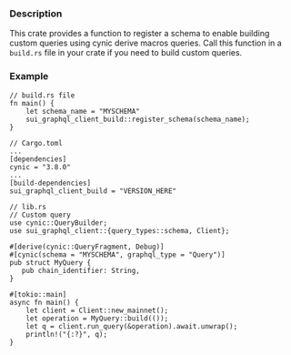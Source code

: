 ### Description
This crate provides a function to register a schema to enable building custom queries using cynic derive macros queries. Call
this function in a `build.rs` file in your crate if you need to build custom queries.

### Example
```rust,ignore
// build.rs file
fn main() {
    let schema_name = "MYSCHEMA"
    sui_graphql_client_build::register_schema(schema_name);
}

// Cargo.toml
...
[dependencies]
cynic = "3.8.0"
...
[build-dependencies]
sui_graphql_client_build = "VERSION_HERE"

// lib.rs
// Custom query
use cynic::QueryBuilder;
use sui_graphql_client::{query_types::schema, Client};

#[derive(cynic::QueryFragment, Debug)]
#[cynic(schema = "MYSCHEMA", graphql_type = "Query")]
pub struct MyQuery {
   pub chain_identifier: String,
}

#[tokio::main]
async fn main() {
    let client = Client::new_mainnet();
    let operation = MyQuery::build(());
    let q = client.run_query(&operation).await.unwrap();
    println!("{:?}", q);
}
```
